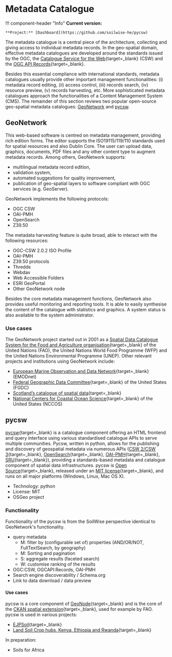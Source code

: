 # Metadata Catalogue

!!! component-header "Info"
    **Current version:** 

    **Project:** [Dashboard](https://github.com/soilwise-he/pycsw)
    
The metadata catalogue is a central piece of the architecture, collecting and
giving access to individual metadata records. In the geo-spatial domain,
effective metadata catalogues are developed around the standards issued by the
OGC, the [Catalogue Service for the Web](https://www.ogc.org/standard/cat/){target=_blank}
(CSW) and the [OGC API Records](https://ogcapi.ogc.org/records/){target=_blank}.

Besides this essential compliance with international standards, metadata
catalogues usually provide other important management functionalities: (i)
metadata record editing, (ii) access control, (iii) records search, (iv)
resource preview, (v) records harvesting, etc. More sophisticated metadata
catalogues approach the functionalities of a Content Management System (CMS).
The remainder of this section reviews two popular open-source geo-spatial
metadata catalogues: [GeoNetwork](#geonetwork) and [pycsw](#pycsw).

## GeoNetwork

This web-based software is centred on metadata management, providing rich
edition forms. The editor supports the ISO19115/119/110 standards used for
spatial resources and also Dublin Core. The user can upload data, graphics,
documents, PDF files and any other content type to augment metadata records.
Among others, GeoNetwork supports:

- multilingual metadata record edition,
- validation system,
- automated suggestions for quality improvement,
- publication of geo-spatial layers to software compliant with OGC services (e.g. GeoServer).

GeoNetwork implements the following protocols:

- OGC CSW
- OAI-PMH
- OpenSearch
- Z39.50


The metadata harvesting feature is quite broad, able to interact with the following resources:

- OGC-CSW 2.0.2 ISO Profile
- OAI-PMH
- Z39.50 protocols
- Thredds
- Webdav
- Web Accessible Folders
- ESRI GeoPortal
- Other GeoNetwork node

Besides the core metadata management functions, GeoNetwork also provides
useful monitoring and reporting tools. It is able to easily synthesise the
content of the catalogue with statistics and graphics. A system status is also
available to the system administrator.

### Use cases

The GeoNetwork project started out in 2001 as a [Spatial Data Catalogue
System for the Food and Agriculture
organisation](https://www.fao.org/land-water/databases-and-software/geonetwork/en/){target=_blank}
of the United Nations (FAO), the United Nations World Food Programme (WFP) and
the United Nations Environmental Programme (UNEP). Other relevant projects and
institutions using GeoNetwork include:

- [European Marine Observation and Data Network](https://emodnet.ec.europa.eu/geonetwork/srv/eng/catalog.search#/home){target=_blank} (EMODnet)
- [Federal Geographic Data
  Committee](https://www.fgdc.gov/organization/working-groups-subcommittees/mwg/iso-metadata-editors-registry/geonetwork-opensource){target=_blank}
of the United States (FGDC)
- [Scotland’s catalogue of spatial
  data](https://www.spatialdata.gov.scot/geonetwork/srv/eng/catalog.search#/home){target=_blank}
- [National Centers for Coastal Ocean Science](https://coastalscience.noaa.gov/products/geonetwork/){target=_blank} of the United States (NCCOS)

## pycsw

[pycsw](https://pycsw.org){target=_blank}  is a catalogue component offering an HTML frontend and query interface using various standardised catalogue APIs to serve multiple communities. Pycsw, written in python, allows for the publishing and discovery of geospatial metadata via numerous APIs ([CSW 2/CSW 3](https://www.ogc.org/standard/cat/){target=_blank}, [OpenSearch](https://opensearch.org/){target=_blank}, [OAI-PMH](https://www.openarchives.org/pmh/){target=_blank}, [SRU](https://developers.exlibrisgroup.com/rosetta/integrations/standards/sru/){target=_blank}), providing a standards-based metadata and catalogue component of spatial data infrastructures. pycsw is [Open Source](https://opensource.org/){target=_blank}, released under an [MIT license](https://docs.pycsw.org/en/latest/license.html){target=_blank}, and runs on all major platforms (Windows, Linux, Mac OS X).

- Technology: python
- License: MIT
- OSGeo project

### Functionality

Functionality of the pycsw is from the SoilWise perspective identical to GeoNetwork's functionality.

- query metadata
  - M: filter by (configurable set of) properties (AND/OR/NOT, FullTextSearch, by geography)
  - M: Sorting and pagination
  - S: aggregate results (faceted search)
  - W: customise ranking of the results
- OGC:CSW, OGCAPI:Records, OAI-PMH
- Search engine discoverability / Schema.org
- Link to data download / data preview

#### Use cases

pycsw is a core component of [GeoNode](https://geonode.org){target=_blank} and is the core of the [CKAN spatial extension](https://extensions.ckan.org/extension/spatial/){target=_blank}, used for example by FAO. pycsw is used in various projects:

- [EJPSoil](https://catalogue.ejpsoil.eu){target=_blank}
- [Land Soil Crop hubs, Kenya, Ethiopia and Rwanda](https://kenya.lsc-hubs.org/cat/){target=_blank}

In preparation:

- Soils for Africa




